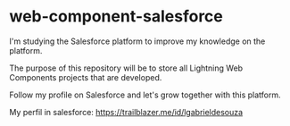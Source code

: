# web-component-salesforce

I'm studying the Salesforce platform to improve my knowledge on the platform.

The purpose of this repository will be to store all Lightning Web Components projects that are developed.

Follow my profile on Salesforce and let's grow together with this platform.

My perfil in salesforce: https://trailblazer.me/id/lgabrieldesouza
